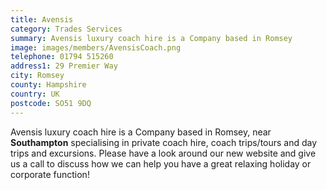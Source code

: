 ```yaml
---
title: Avensis
category: Trades Services
summary: Avensis luxury coach hire is a Company based in Romsey
image: images/members/AvensisCoach.png
telephone: 01794 515260
address1: 29 Premier Way
city: Romsey
county: Hampshire
country: UK
postcode: SO51 9DQ
---
```

Avensis luxury coach hire is a Company based in Romsey, near **Southampton** specialising in private coach hire, coach trips/tours and day trips and excursions. Please have a look around our new website and give us a call to discuss how we can help you have a great relaxing holiday or corporate function!

